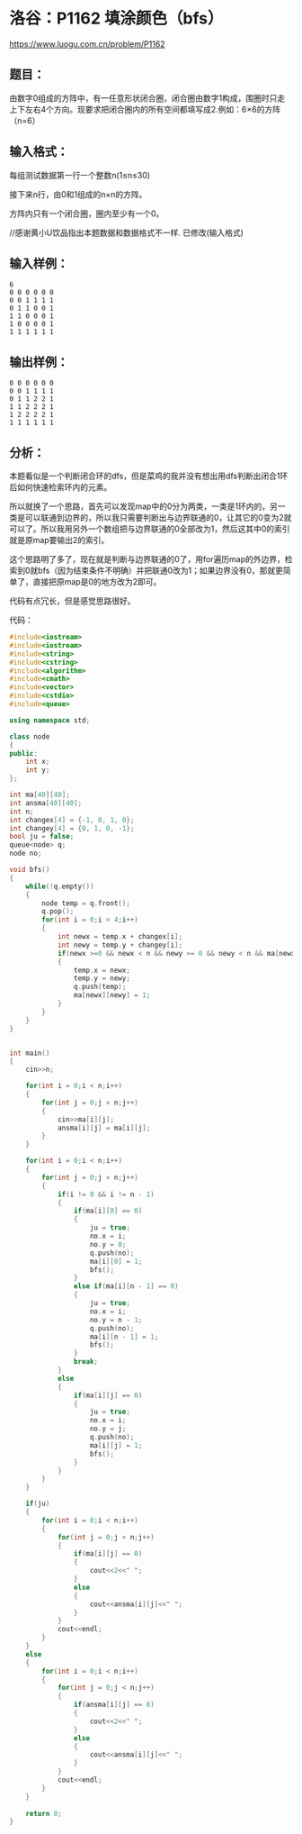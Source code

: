 # 洛谷：P1162 填涂颜色（bfs）

https://www.luogu.com.cn/problem/P1162

## 题目：

由数字0组成的方阵中，有一任意形状闭合圈，闭合圈由数字1构成，围圈时只走上下左右4个方向。现要求把闭合圈内的所有空间都填写成2.例如：6×6的方阵（n=6）

## 输入格式：

每组测试数据第一行一个整数n(1≤n≤30)

接下来n行，由0和1组成的n×n的方阵。

方阵内只有一个闭合圈，圈内至少有一个0。

//感谢黄小U饮品指出本题数据和数据格式不一样. 已修改(输入格式)

## 输入样例：

    6
    0 0 0 0 0 0
    0 0 1 1 1 1
    0 1 1 0 0 1
    1 1 0 0 0 1
    1 0 0 0 0 1
    1 1 1 1 1 1

## 输出样例：

    0 0 0 0 0 0
    0 0 1 1 1 1
    0 1 1 2 2 1
    1 1 2 2 2 1
    1 2 2 2 2 1
    1 1 1 1 1 1

## 分析：

本题看似是一个判断闭合环的dfs，但是菜鸡的我并没有想出用dfs判断出闭合1环后如何快速检索环内的元素。

所以就换了一个思路，首先可以发现map中的0分为两类，一类是1环内的，另一类是可以联通到边界的，所以我只需要判断出与边界联通的0，让其它的0变为2就可以了。所以我用另外一个数组把与边界联通的0全部改为1，然后这其中0的索引就是原map要输出2的索引。

这个思路明了多了，现在就是判断与边界联通的0了，用for遍历map的外边界，检索到0就bfs（因为结束条件不明确）并把联通0改为1；如果边界没有0，那就更简单了，直接把原map是0的地方改为2即可。

代码有点冗长，但是感觉思路很好。

代码：

```cpp
#include<iostream>
#include<iostream>
#include<string>
#include<cstring>
#include<algorithm>
#include<cmath>
#include<vector>
#include<cstdio>
#include<queue>

using namespace std;

class node
{
public:
    int x;
    int y;
};

int ma[40][40];
int ansma[40][40];
int n;
int changex[4] = {-1, 0, 1, 0};
int changey[4] = {0, 1, 0, -1};
bool ju = false;
queue<node> q;
node no;

void bfs()
{
    while(!q.empty())
    {
        node temp = q.front();
        q.pop();
        for(int i = 0;i < 4;i++)
        {
            int newx = temp.x + changex[i];
            int newy = temp.y + changey[i];
            if(newx >=0 && newx < n && newy >= 0 && newy < n && ma[newx][newy] == 0)
            {
                temp.x = newx;
                temp.y = newy;
                q.push(temp);
                ma[newx][newy] = 1;
            }
        }
    }
}


int main()
{
    cin>>n;

    for(int i = 0;i < n;i++)
    {
        for(int j = 0;j < n;j++)
        {
            cin>>ma[i][j];
            ansma[i][j] = ma[i][j];
        }
    }

    for(int i = 0;i < n;i++)
    {
        for(int j = 0;j < n;j++)
        {
            if(i != 0 && i != n - 1)
            {
                if(ma[i][0] == 0)
                {
                    ju = true;
                    no.x = i;
                    no.y = 0;
                    q.push(no);
                    ma[i][0] = 1;
                    bfs();
                }
                else if(ma[i][n - 1] == 0)
                {
                    ju = true;
                    no.x = i;
                    no.y = n - 1;
                    q.push(no);
                    ma[i][n - 1] = 1;
                    bfs();
                }
                break;
            }
            else
            {
                if(ma[i][j] == 0)
                {
                    ju = true;
                    no.x = i;
                    no.y = j;
                    q.push(no);
                    ma[i][j] = 1;
                    bfs();
                }
            }
        }
    }

    if(ju)
    {
        for(int i = 0;i < n;i++)
        {
            for(int j = 0;j < n;j++)
            {   
                if(ma[i][j] == 0)
                {
                    cout<<2<<" ";
                }
                else
                {
                    cout<<ansma[i][j]<<" ";
                }
            }
            cout<<endl;
        }
    }
    else
    {
        for(int i = 0;i < n;i++)
        {
            for(int j = 0;j < n;j++)
            {
                if(ansma[i][j] == 0)
                {
                    cout<<2<<" ";
                }
                else
                {
                    cout<<ansma[i][j]<<" ";
                }
            }
            cout<<endl;
        }
    }
    
    return 0;
}
```
